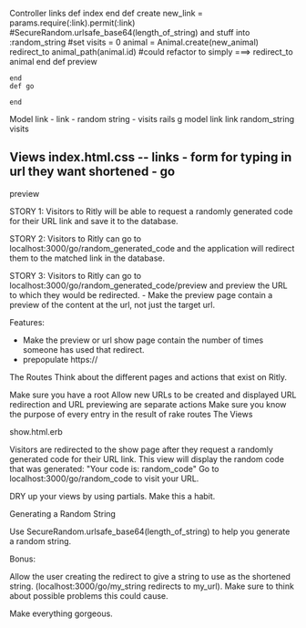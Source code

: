 Controller
links
	def index
	end
	def create
		new_link = params.require(:link).permit(:link)
		#SecureRandom.urlsafe_base64(length_of_string) and stuff into :random_string
		#set visits = 0
		animal = Animal.create(new_animal)
		redirect_to animal_path(animal.id) #could refactor to simply ===> redirect_to animal
	end
	def preview

	end
	def go

	end

Model
link
	- link
	- random string
	- visits
rails g model link link random_string visits

Views
index.html.css -- links
	- form for typing in url they want shortened
	- 
go
- 
preview




STORY 1: Visitors to Ritly will be able to request a randomly generated code for their URL link and save it to the database.

STORY 2: Visitors to Ritly can go to localhost:3000/go/random_generated_code and the application will redirect them to the matched link in the database.

STORY 3: Visitors to Ritly can go to localhost:3000/go/random_generated_code/preview and preview the URL to which they would be redirected.
	- Make the preview page contain a preview of the content at the url, not just the target url.

Features:
- Make the preview or url show page contain the number of times someone has used that redirect.
- prepopulate https://


The Routes
Think about the different pages and actions that exist on Ritly.

Make sure you have a root
Allow new URLs to be created and displayed
URL redirection and URL previewing are separate actions
Make sure you know the purpose of every entry in the result of rake routes
The Views

show.html.erb

Visitors are redirected to the show page after they request a randomly generated code for their URL link. This view will display the random code that was generated: "Your code is: random_code" Go to localhost:3000/go/random_code to visit your URL.

DRY up your views by using partials. Make this a habit.

Generating a Random String

Use SecureRandom.urlsafe_base64(length_of_string) to help you generate a random string.

Bonus:



Allow the user creating the redirect to give a string to use as the shortened string. (localhost:3000/go/my_string redirects to my_url). Make sure to think about possible problems this could cause.



Make everything gorgeous.
